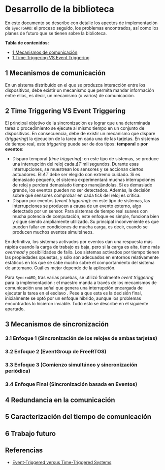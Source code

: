 # Desarrollo de la biblioteca

En este documento se describe con detalle los apectos de implementación de `SyncroARD`: el proceso seguido, los problemas encontrados, así como los planes de futuro que se tienen sobre la biblioteca.

**Tabla de contenidos:**

- [1 Mecanismos de comunicación](#1-mecanismos-de-comunicacion)
- [1 Time Triggering VS Event Triggering](#2-time-triggering-vs-event-triggering)

## 1 Mecanismos de comunicación

En un sistema distribuido en el que se produzca interacción entre los dispositivos, debe existir un mecanismo que permita mandar información entre ellos, es decir, un mecanismo (o varios) de comunicación.

## 2 Time Triggering VS Event Triggering

El principal objetivo de la sincronización es lograr que una determinada tarea o procedimiento se ejecute al mismo tiempo en un conjunto de dispositivos. En consecuencia, debe de existir un mecanismo que dispare (_triggering_) la ejecución de la tarea en cada una de las tarjetas. En sistemas de tiempo real, este _triggering_ puede ser de dos tipos: **temporal** o **por eventos**:

- Disparo temporal (_time triggering_): en este tipo de sistemas, se produce una interrupción del reloj cada $\Delta T$ milisegundos. Durante esas interrupciones, se muestrean los sensores y se accionan ciertos actuadores. El $\Delta T$ debe ser elegido con extremo cuidado. Si es demasiado pequeño, el sistema experimentará muchas interrupciones de reloj y perderá demasiado tiempo manejándolas. Si es demasiado grande, los eventos pueden no ser detectados. Además, la decisión sobre qué sensores comprobar en cada tick del reloj es crítica.
- Disparo por eventos (_event triggering_): en este tipo de sistemas, las interrupciones se producen a causa de un evento externo, algo detectado por un sensor. Para sistemas de tiempo real suaves con mucha potencia de computación, este enfoque es simple, funciona bien y sigue siendo ampliamente utilizado. Su principal inconveniente es que pueden fallar en condiciones de mucha carga, es decir, cuando se producen muchos eventos simultáneos.

En definitiva, los sistemas activados por eventos dan una respuesta más rápida cuando la carga de trabajo es baja, pero si la carga es alta, tiene más _overhead_ y posibilidades de fallo. Los sistemas activados por tiempo tienen las propiedades opuestas, y sólo son adecuados en entornos relativamente estáticos en los que se sabe mucho sobre el comportamiento del sistema de antemano. Cuál es mejor depende de la aplicación.

Para `SyncroARD`, tras varias pruebas, se utilizó finalmente _event triggering_ para la implementación : el maestro manda a través de los mecanismos de comunicación una señal que genera una interrupción encargada de ejecutar la tarea en el esclavo . Pese a que esta es la decisión final, inicialmente se optó por un enfoque híbrido, aunque los problemas encontrados lo hicieron inviable. Todo esto se describe en el siguiente apartado.

## 3 Mecanismos de sincronización

### 3.1 Enfoque 1 (Sincronización de los relojes de ambas tarjetas)

### 3.2 Enfoque 2 (EventGroup de FreeRTOS)

### 3.3 Enfoque 3 (Comienzo simultáneo y sincronización periódica)

### 3.4 Enfoque Final (Sincronización basada en Eventos)

## 4 Redundancia en la comunicación

## 5 Caracterización del tiempo de comunicación

## 6 Trabajo futuro

## Referencias

- [Event-Triggered versus Time-Triggered Systems](https://www.e-reading-lib.com/chapter-amp.php/143358/161/andrew-tanenbaum-distributed-operating-systems.html)
